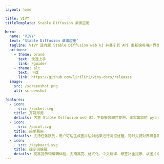 ```yaml
---
layout: home

title: VIVY
titleTemplate: Stable Diffusion 桌面应用

hero:
  name: "VIVY"
  text: "Stable Diffusion 桌面应用"
  tagline: VIVY 是内置 Stable Diffusion web UI 并基于其 API 重新编写用户界面的 Stable Diffusion 桌面应用。
  actions:
    - theme: brand
      text: 快速上手
      link: /guide/
    - theme: alt
      text: 下载 
      link: https://github.com/liriliri/vivy-docs/releases
  image:
    src: /screenshot.png
    alt: screenshot    

features:
  - icon:
      src: /rocket.svg
    title: 开箱即用 
    details: 内置 Stable Diffusion web UI，下载安装即可使用，无需繁琐的 python、git 安装配置。
  - icon:
      src: /paint.svg
    title: 简单易用
    details: 支持任务队列，用户可边生成图片边对结果进行浏览处理，同时支持对界面各区域大小进行调整。
  - icon:
      src: /keyboard.svg
    title: 提示词编辑
    details: 提高提示词编辑体验，支持高亮、格式化、中文翻译、标签补全提示、从图片中读取生成参数等功能。
---
```

